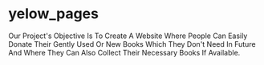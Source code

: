 # yelow_pages
Our Project's Objective Is To Create A Website Where People Can Easily Donate Their Gently Used Or New Books Which They Don't Need In Future And Where They Can Also Collect Their Necessary Books If Available.
